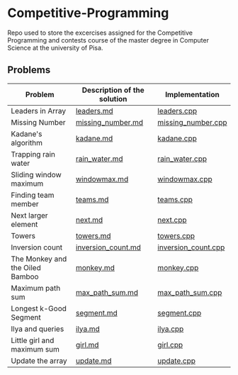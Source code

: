 # Competitive-Programming

Repo used to store the excercises assigned for the Competitive Programming and contests course of the master degree in Computer Science at the university of Pisa.

## Problems

| Problem | Description of the solution | Implementation  |
| --------------- | --------------- | --------------- |
|Leaders in Array  | [leaders.md](Lecture_01/Leaders_in_array/leaders.md) | [leaders.cpp](Lecture_01/Leaders_in_array/leaders.cpp) |
|Missing Number    | [missing_number.md](Lecture_01/Missing_number/missing_number.md) | [missing_number.cpp](Lecture_01/Missing_number/missing_number.cpp) |
Kadane's algorithm | [kadane.md](Lecture_01/Kadane's_algorithm/kadane.md) | [kadane.cpp](Lecture_01/Kadane's_algorithm/kadane.cpp) |
Trapping rain water | [rain_water.md](Lecture_02/Trapping_rain_water/rain_water.md) | [rain_water.cpp](Lecture_02/Trapping_rain_water/rain_water.cpp) |
Sliding window maximum | [windowmax.md](Lecture_02/Sliding_window_maximum/windowmax.md) |[windowmax.cpp](Lecture_02/Sliding_window_maximum/windowmax.cpp) |
Finding team member | [teams.md](Lecture_03/Finding_team_member/teams.md) | [teams.cpp](Lecture_03/Finding_team_member/teams.cpp)
Next larger element | [next.md](Lecture_03/Next_larger_element/next.md) | [next.cpp](Lecture_03/Next_larger_element/next.cpp)  |
Towers | [towers.md](Lecture_03/Towers/towers.md) | [towers.cpp](Lecture_03/Towers/towers.cpp) |
Inversion count | [inversion_count.md](Lecture_04/Inversion_count/inversion_count.md) | [inversion_count.cpp](Lecture_04/Inversion_count/inversion_count.cpp)|
The Monkey and the Oiled Bamboo | [monkey.md](Lecture_04/monkey_and_bamboo/monkey.md) | [monkey.cpp](Lecture_04/monkey_and_bamboo/monkey.cpp)
Maximum path sum | [max_path_sum.md](Lecture_06/Max_path_sum/max_path_sum.md) | [max_path_sum.cpp](Lecture_06/Max_path_sum/max_path_sum.cpp)|
Longest k-Good Segment | [segment.md](Lecture_06/Longest_kgood_segment/segment.md) | [segment.cpp](Lecture_06/Longest_kgood_segment/segment.cpp) 
Ilya and queries | [ilya.md](Lecture_07/Ilya_and_queries/ilya.md) | [ilya.cpp](Lecture_07/Ilya_and_queries/ilya.cpp) |
Little girl and maximum sum | [girl.md](Lecture_07/Little_girl_and_maximum_sum/girl.md) | [girl.cpp](Lecture_07/Little_girl_and_maximum_sum/girl.cpp)|
Update the array | [update.md](Lecture_08/Update_the_array/update.md) | [update.cpp](Lecture_08/Update_the_array/update.cpp)
